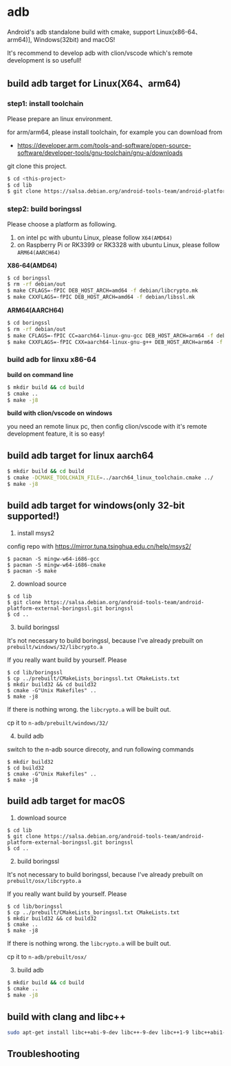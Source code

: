 # adb

Android's adb standalone build with cmake, support Linux(x86-64、arm64)], Windows(32bit) and macOS!

It's recommend to develop adb with clion/vscode which's remote development is so usefull!

## build adb target for Linux(X64、arm64)

### step1: install toolchain

Please prepare an linux environment.

for arm/arm64, please install toolchain, for example you can download from 
- https://developer.arm.com/tools-and-software/open-source-software/developer-tools/gnu-toolchain/gnu-a/downloads

git clone this project.

```bash
$ cd <this-project>
$ cd lib
$ git clone https://salsa.debian.org/android-tools-team/android-platform-external-boringssl.git boringssl
```

### step2: build boringssl

Please choose a platform as following. 

1. on intel pc with ubuntu Linux, please follow `X64(AMD64)`
2. on Raspberry Pi or RK3399 or RK3328 with ubuntu Linux, please follow `ARM64(AARCH64)`

**X86-64(AMD64)**

```bash
$ cd boringssl
$ rm -rf debian/out
$ make CFLAGS=-fPIC DEB_HOST_ARCH=amd64 -f debian/libcrypto.mk
$ make CXXFLAGS=-fPIC DEB_HOST_ARCH=amd64 -f debian/libssl.mk
```

**ARM64(AARCH64)**

```bash
$ cd boringssl
$ rm -rf debian/out
$ make CFLAGS=-fPIC CC=aarch64-linux-gnu-gcc DEB_HOST_ARCH=arm64 -f debian/libcrypto.mk
$ make CXXFLAGS=-fPIC CXX=aarch64-linux-gnu-g++ DEB_HOST_ARCH=arm64 -f debian/libssl.mk
```

### build adb for linxu x86-64

**build on command line**

```bash
$ mkdir build && cd build
$ cmake ..
$ make -j8
```

**build with clion/vscode on windows**

you need an remote linux pc, then config clion/vscode with it's remote development feature, it is so easy!

## build adb target for linux aarch64

```bash
$ mkdir build && cd build
$ cmake -DCMAKE_TOOLCHAIN_FILE=../aarch64_linux_toolchain.cmake ../
$ make -j8
```

## build adb target for windows(only 32-bit supported!)

1. install msys2

config repo with https://mirror.tuna.tsinghua.edu.cn/help/msys2/

```
$ pacman -S mingw-w64-i686-gcc
$ pacman -S mingw-w64-i686-cmake
$ pacman -S make
```

2. download source

```
$ cd lib
$ git clone https://salsa.debian.org/android-tools-team/android-platform-external-boringssl.git boringssl
$ cd ..
```

3. build boringssl

It's not necessary to build boringssl, because I've already prebuilt on `prebuilt/windows/32/libcrypto.a`

If you really want build by yourself. Please

```
$ cd lib/boringssl
$ cp ../prebuilt/CMakeLists_boringssl.txt CMakeLists.txt
$ mkdir build32 && cd build32
$ cmake -G"Unix Makefiles" ..
$ make -j8
```

If there is nothing wrong. the `libcrypto.a` will be built out.

cp it to `n-adb/prebuilt/windows/32/`

4. build adb

switch to the n-adb source direcoty, and run following commands

```
$ mkdir build32
$ cd build32
$ cmake -G"Unix Makefiles" ..
$ make -j8
```

## build adb target for macOS

1. download source

```
$ cd lib
$ git clone https://salsa.debian.org/android-tools-team/android-platform-external-boringssl.git boringssl
$ cd ..
```

2. build boringssl

It's not necessary to build boringssl, because I've already prebuilt on `prebuilt/osx/libcrypto.a`

If you really want build by yourself. Please

```
$ cd lib/boringssl
$ cp ../prebuilt/CMakeLists_boringssl.txt CMakeLists.txt
$ mkdir build32 && cd build32
$ cmake ..
$ make -j8
```

If there is nothing wrong. the `libcrypto.a` will be built out.

cp it to `n-adb/prebuilt/osx/`

3. build adb

```bash
$ mkdir build && cd build
$ cmake ..
$ make -j8
```

## build with clang and libc++ 

```bash
sudo apt-get install libc++abi-9-dev libc++-9-dev libc++1-9 libc++abi1-9
```

## Troubleshooting

